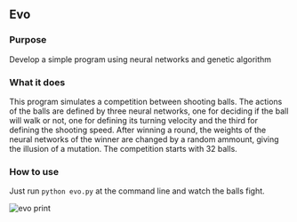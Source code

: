 ## Evo

### Purpose

Develop a simple program using neural networks and genetic algorithm

### What it does

This program simulates a competition between shooting balls. The actions of
the balls are defined by three neural networks, one for deciding if the ball
will walk or not, one for defining its turning velocity and the third for
defining the shooting speed. After winning a round, the weights of the neural
networks of the winner are changed by a random ammount, giving the illusion of
a mutation. The competition starts with 32 balls.

### How to use

Just run `python evo.py` at the command line and watch the balls fight.

![evo print](/evo.png)
